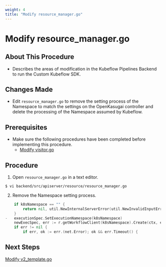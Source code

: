 ```yaml
---
weight: 4
title: "Modify resource_manager.go"
---
```

# Modify resource_manager.go
## About This Procedure
* Describes the areas of modification in the Kubeflow Pipelines Backend to run the Custom Kubeflow SDK.

## Changes Made
* Edit `resource_manager.go` to remove the setting process of the Namespace to match the settings on the OpenKasugai controller and delete the processing of the Namespace assumed by Kubeflow.

## Prerequisites
* Make sure the following procedures have been completed before implementing this procedure.
    * [Modify visitor.go](../modify-visitor.go)

## Procedure
1. Open `resource_manager.go` in a text editor.
```
$ vi backend/src/apiserver/resource/resource_manager.go
```

2. Remove the Namespace setting process.
```go
	if k8sNamespace == "" {
		return nil, util.NewInternalServerError(util.NewInvalidInputError("Namespace cannot be empty when creating an Argo workflow. Check if you have specified POD_NAMESPACE or try adding the parent namespace to the request"), "Failed to create a run due to empty namespace")
	}
-	executionSpec.SetExecutionNamespace(k8sNamespace)
	newExecSpec, err := r.getWorkflowClient(k8sNamespace).Create(ctx, executionSpec, v1.CreateOptions{})
	if err != nil {
		if err, ok := err.(net.Error); ok && err.Timeout() {
```

## Next Steps
[Modify v2_template.go](../modify-v2_template.go)